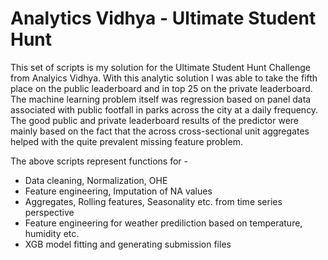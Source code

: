# Analytics Vidhya - Ultimate Student Hunt
This set of scripts is my solution for the Ultimate Student Hunt Challenge from Analyics Vidhya. With this analytic solution I was able to take the fifth place on the public leaderboard and in top 25 on the private leaderboard. The machine learning problem itself was regression based on panel data associated with public footfall in parks across the city at a daily frequency. The good public and private leaderboard results of the predictor were mainly based on the fact that the across cross-sectional unit aggregates helped with the quite prevalent missing feature problem.

The above scripts represent functions for -
- Data cleaning, Normalization, OHE
- Feature engineering, Imputation of NA values
- Aggregates, Rolling features, Seasonality etc. from time series perspective
- Feature engineering for weather prediliction based on temperature, humidity etc.
- XGB model fitting and generating submission files
